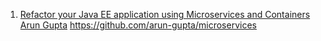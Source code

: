1. [Refactor your Java EE application using Microservices and Containers Arun Gupta](https://learning.oreilly.com/videos/refactor-your-java/9781491950593/9781491950593-video236649)
https://github.com/arun-gupta/microservices